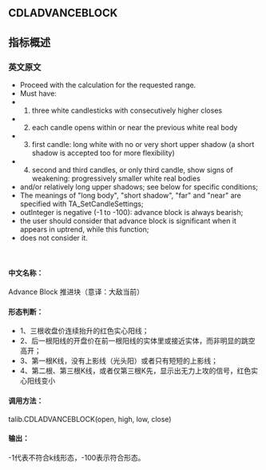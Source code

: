 ## CDLADVANCEBLOCK

## 指标概述
### 英文原文
* Proceed with the calculation for the requested range.
* Must have:
* 1. three white candlesticks with consecutively higher closes
* 2. each candle opens within or near the previous white real body 
* 3. first candle: long white with no or very short upper shadow (a short shadow is accepted too for more flexibility)
* 4. second and third candles, or only third candle, show signs of weakening: progressively smaller white real bodies 
* and/or relatively long upper shadows; see below for specific conditions;
* The meanings of "long body", "short shadow", "far" and "near" are specified with TA_SetCandleSettings;
* outInteger is negative (-1 to -100): advance block is always bearish;
* the user should consider that advance block is significant when it appears in uptrend, while this function;
* does not consider it.
<br>

#### 中文名称：
Advance Block 推进块（意译：大敌当前）

#### 形态判断：
* 1、三根收盘价连续抬升的红色实心阳线；
* 2、后一根阳线的开盘价在前一根阳线的实体里或接近实体，而非明显的跳空高开；
* 3、第一根K线，没有上影线（光头阳）或者只有短短的上影线；
* 4、第二根、第三根K线，或者仅第三根K先，显示出无力上攻的信号，红色实心阳线变小

#### 调用方法：
talib.CDLADVANCEBLOCK(open, high, low, close)

#### 输出：
-1代表不符合k线形态，-100表示符合形态。
